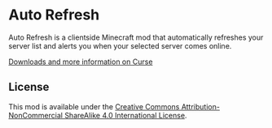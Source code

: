 # Auto Refresh

Auto Refresh is a clientside Minecraft mod that automatically refreshes your server list and alerts you when your selected server comes online.

[Downloads and more information on Curse](https://minecraft.curseforge.com/projects/auto-refresh)

## License

This mod is available under the [Creative Commons Attribution-NonCommercial ShareAlike 4.0 International License](https://creativecommons.org/licenses/by-nc-sa/4.0/legalcode).
